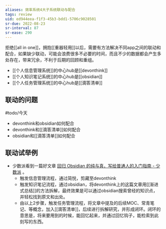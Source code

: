 ```yaml
---
aliases: 效率系统4大子系统联动与配合
tags: review
uid: ed944eea-f1f3-45b3-bdd1-5706c9028501
sr-due: 2022-08-23
sr-interval: 87
sr-ease: 290
---
```


拒绝[[all in one]]，拥抱[[重器轻用]]以后，需要有方法解决不同app之间的联动和配合，如果缺少联动，可能会浪费很多不必要的时间，而且不少的数据都会产生多处存在，带来冗余，不利于后期的回顾和重组。
- [[个人信息管理系统]]的中心hub是[[devonthink]]
- [[个人知识笔记系统]]的中心hub是[[obsidian]]
- [[个人任务管理系统]]的中心hub是[[滴答清单]]

## 联动的问题

#todo/今天 
- devonthink和obsidian如何配合
- devonthink和[[滴答清单]]如何配合
- obsidian和[[滴答清单]]如何配合

## 联动试举例

- 少数派看到一篇好文章 [回归 Obsidian 的纯与真，写给普通人的入门指南 - 少数派](https://sspai.com/post/72697) 。
	- 触发信息管理流程，通过简悦，剪藏至devonthink
	- 触发知识笔记流程，通过obsidian，将devonthink上的这篇文章用[[渐进式总结]]的方法拆解，最终效果是可以通过obsidian搜索曾经的知识点，并轻松找到原文和出处。
	- 由以上2步骤，触发任务管理流程，将文章中提及的后续MOC、常青笔记、等概念，加入[[滴答清单]]，后续进行拆解研究，并形成闭环。闭环的意思是，将来要用到的时候，能回忆起来，并通过回忆钩子，能检索到此刻写的东西。
